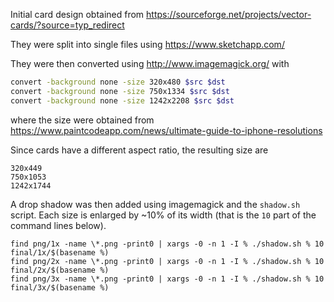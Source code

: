 Initial card design obtained from https://sourceforge.net/projects/vector-cards/?source=typ_redirect

They were split into single files using https://www.sketchapp.com/

They were then converted using http://www.imagemagick.org/ with

```bash
convert -background none -size 320x480 $src $dst
convert -background none -size 750x1334 $src $dst
convert -background none -size 1242x2208 $src $dst
```
where the size were obtained from https://www.paintcodeapp.com/news/ultimate-guide-to-iphone-resolutions

Since cards have a different aspect ratio, the resulting size are

```
320x449
750x1053
1242x1744
```

A drop shadow was then added using imagemagick and the `shadow.sh` script. Each size is enlarged by ~10% of its width (that is the `10` part of the command lines below).

```
find png/1x -name \*.png -print0 | xargs -0 -n 1 -I % ./shadow.sh % 10 final/1x/$(basename %)
find png/2x -name \*.png -print0 | xargs -0 -n 1 -I % ./shadow.sh % 10 final/2x/$(basename %)
find png/3x -name \*.png -print0 | xargs -0 -n 1 -I % ./shadow.sh % 10 final/3x/$(basename %)
```
